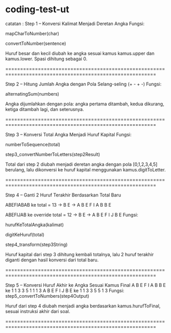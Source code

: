 # coding-test-ut
catatan :
Step 1 – Konversi Kalimat Menjadi Deretan Angka
Fungsi:

mapCharToNumber(char)

convertToNumber(sentence)

Huruf besar dan kecil diubah ke angka sesuai kamus kamus.upper dan kamus.lower. Spasi dihitung sebagai 0.

=========================================================================================================

Step 2 – Hitung Jumlah Angka dengan Pola Selang-seling (+ - + -)
Fungsi:

alternatingSum(numbers)

Angka dijumlahkan dengan pola: angka pertama ditambah, kedua dikurang, ketiga ditambah lagi, dan seterusnya.

=========================================================================================================

Step 3 – Konversi Total Angka Menjadi Huruf Kapital
Fungsi:

numberToSequence(total)

step3_convertNumberToLetters(step2Result)

Total dari step 2 diubah menjadi deretan angka dengan pola [0,1,2,3,4,5] berulang, lalu dikonversi ke huruf kapital menggunakan kamus.digitToLetter.

=========================================================================================================

Step 4 – Ganti 2 Huruf Terakhir Berdasarkan Total Baru

ABEFIABAB ke total = 13 → B E → A B E F I A B B E

ABEFIJAB ke override total = 12 → B E → A B E F I J B E
Fungsi:

hurufKeTotalAngka(kalimat)

digitKeHuruf(total)

step4_transform(step3String)

Huruf kapital dari step 3 dihitung kembali totalnya, lalu 2 huruf terakhir diganti dengan hasil konversi dari total baru.

=========================================================================================================

Step 5 – Konversi Huruf Akhir ke Angka Sesuai Kamus Final
A B E F I A B B E ke 1 1 3 3 5 1 1 1 3
A B E F I J B E ke 1 1 3 3 5 5 1 3
Fungsi:
step5_convertToNumbers(step4Output)

Huruf dari step 4 diubah menjadi angka berdasarkan kamus.hurufToFinal, sesuai instruksi akhir dari soal.

=========================================================================================================
